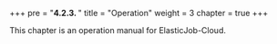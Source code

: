 +++ pre = "<b>4.2.3. </b>"
title = "Operation"
weight = 3 chapter = true +++

This chapter is an operation manual for ElasticJob-Cloud.